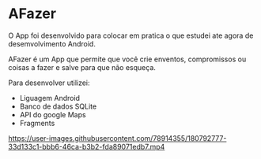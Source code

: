 # AFazer

O App foi desenvolvido para colocar em pratica o que estudei ate agora de desemvolvimento Android.

AFazer é um App que permite que você crie enventos, compromissos ou coisas a fazer e salve para que não esqueça.

Para desenvolver utilizei:
* Liguagem Android
* Banco de dados SQLite
* API do google Maps
* Fragments


https://user-images.githubusercontent.com/78914355/180792777-33d133c1-bbb6-46ca-b3b2-fda89071edb7.mp4

